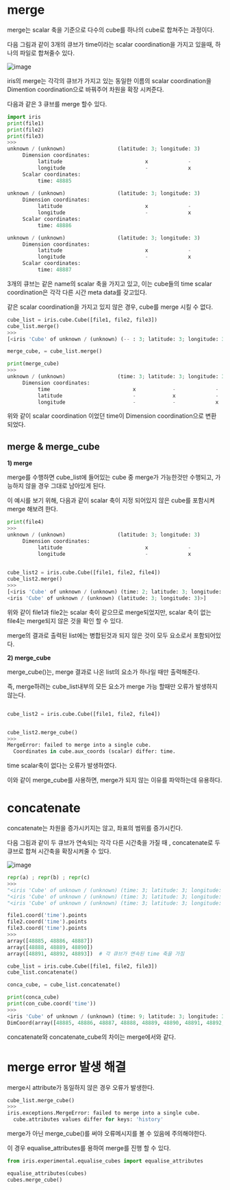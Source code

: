 # merge

merge는 scalar 축을 기준으로 다수의 cube를 하나의 cube로 합쳐주는 과정이다.


다음 그림과 같이 3개의 큐브가 time이라는 scalar coordination을 가지고 있을때, 하나의 파일로 합쳐줄수 있다. 

![image](https://user-images.githubusercontent.com/73323188/120179280-52a4dc00-c245-11eb-9b0e-0f0cb466b575.png)

iris의 merge는 각각의 큐브가 가지고 있는 동일한 이름의 scalar coordination을 Dimention coordination으로 바꿔주어 차원을 확장 시켜준다.

다음과 같은 3 큐브를 merge 할수 있다.

```python
import iris
print(file1)
print(file2)
print(file3)
>>>
unknown / (unknown)                 (latitude: 3; longitude: 3)
     Dimension coordinates:
          latitude                           x             -
          longitude                          -             x
     Scalar coordinates:
          time: 48885
          
unknown / (unknown)                 (latitude: 3; longitude: 3)
     Dimension coordinates:
          latitude                           x             -
          longitude                          -             x
     Scalar coordinates:
          time: 48886

unknown / (unknown)                 (latitude: 3; longitude: 3)
     Dimension coordinates:
          latitude                           x             -
          longitude                          -             x
     Scalar coordinates:
          time: 48887
```
3개의 큐브는 같은 name의 scalar 축을 가지고 있고, 이는 cube들의 time scalar coordination은 각각 다른 시간 meta data를 갖고있다.

같은 scalar coordination을 가지고 있지 않은 경우, cube를 merge 시킬 수 없다.

```python
cube_list = iris.cube.Cube([file1, file2, file3])
cube_list.merge()
>>>
[<iris 'Cube' of unknown / (unknown) (-- : 3; latitude: 3; longitude: 3)>]

merge_cube, = cube_list.merge()

print(merge_cube)
>>>
unknown / (unknown)                 (time: 3; latitude: 3; longitude: 3)
     Dimension coordinates:
          time                           x            -             -
          latitude                       -            x             -
          longitude                      -            -             x
```
위와 같이 scalar coordination 이었던 time이 Dimension coordination으로 변환 되었다.

## merge & merge_cube

__1) merge__ 

merge를 수행하면 cube_list에 들어있는 cube 중 merge가 가능한것만 수행되고, 가능하지 않을 경우 그대로 남아있게 된다.

이 예시를 보기 위해, 다음과 같이 scalar 축이 지정 되어있지 않은 cube를 포함시켜 merge 해보려 한다.
```python
print(file4)
>>> 
unknown / (unknown)                 (latitude: 3; longitude: 3)
     Dimension coordinates:
          latitude                           x             -
          longitude                          -             x
    

cube_list2 = iris.cube.Cube([file1, file2, file4])
cube_list2.merge()
>>>
[<iris 'Cube' of unknown / (unknown) (time: 2; latitude: 3; longitude: 3)>,
<iris 'Cube' of unknown / (unknown) (latitude: 3; longitude: 3)>]
```
위와 같이 file1과 file2는 scalar 축이 같으므로 merge되었지만, scalar 축이 없는 file4는 merge되지 않은 것을 확인 할 수 있다.

merge의 결과로 출력된 list에는 병합된것과 되지 않은 것이 모두 요소로서 포함되어있다. 


__2) merge_cube__

merge_cube()는, merge 결과로 나온 list의 요소가 하나일 때만 출력해준다.

즉, merge하려는 cube_list내부의 모든 요소가 merge 가능 할때만 오류가 발생하지 않는다.

```python

cube_list2 = iris.cube.Cube([file1, file2, file4])


cube_list2.merge_cube()
>>>
MergeError: failed to merge into a single cube.
  Coordinates in cube.aux_coords (scalar) differ: time.
```
time scalar축이 없다는 오류가 발생하였다.

이와 같이 merge_cube를 사용하면, merge가 되지 않는 이유를 파악하는데 유용하다.

# concatenate

concatenate는 차원을 증가시키지는 않고, 좌표의 범위를 증가시킨다.

다음 그림과 같이 두 큐브가 연속되는 각각 다른 시간축을 가질 때 , concatenate로 두 큐브로 합쳐 시간축을 확장시켜줄 수 있다.

![image](https://user-images.githubusercontent.com/73323188/120181824-90efca80-c248-11eb-9b0a-c485499f6cd8.png)


```python
repr(a) ; repr(b) ; repr(c)
>>>
"<iris 'Cube' of unknown / (unknown) (time: 3; latitude: 3; longitude: 3)>"
"<iris 'Cube' of unknown / (unknown) (time: 3; latitude: 3; longitude: 3)>"
"<iris 'Cube' of unknown / (unknown) (time: 3; latitude: 3; longitude: 3)>"

file1.coord('time').points
file2.coord('time').points
file3.coord('time').points
>>>
array([48885, 48886, 48887])
array([48888, 48889, 48890])
array([48891, 48892, 48893])  # 각 큐브가 연속된 time 축을 가짐

cube_list = iris.cube.Cube([file1, file2, file3])
cube_list.concatenate()

conca_cube, = cube_list.concatenate()

print(conca_cube)
print(con_cube.coord('time'))
>>>
<iris 'Cube' of unknown / (unknown) (time: 9; latitude: 3; longitude: 3)>
DimCoord(array([48885, 48886, 48887, 48888, 48889, 48890, 48891, 48892, 48893]), ...
```
concatenate와 concatenate_cube의 차이는 merge에서와 같다.

# merge error 발생 해결
merge시 attribute가 동일하지 않은 경우 오류가 발생한다.

```python
cube_list.merge_cube()
>>>
iris.exceptions.MergeError: failed to merge into a single cube.
  cube.attributes values differ for keys: 'history'
```
merge가 아닌 merge_cube()를 써야 오류메시지를 볼 수 있음에 주의해야한다.

이 경우 equalise_attributes를 용하여 merge를 진행 할 수 있다.
```python
from iris.experimental.equalise_cubes import equalise_attributes

equalise_attributes(cubes)
cubes.merge_cube()
```



